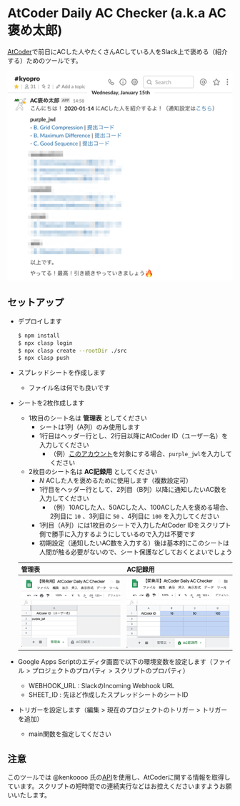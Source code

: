 # AtCoder Daily AC Checker (a.k.a AC褒め太郎)

[AtCoder](https://atcoder.jp/)で前日にACした人やたくさんACしている人をSlack上で褒める（紹介する）ためのツールです。

![通知サンプル](img/sample1.png)

## セットアップ

- デプロイします
  ```sh
  $ npm install
  $ npx clasp login
  $ npx clasp create --rootDir ./src
  $ npx clasp push
  ```
- スプレッドシートを作成します
  - ファイル名は何でも良いです
- シートを2枚作成します
  - 1枚目のシート名は __管理表__ としてください
    - シートは1列（A列）のみ使用します
    - 1行目はヘッダー行とし、2行目以降にAtCoder ID（ユーザー名）を入力してください
      - （例）[このアカウント](https://atcoder.jp/users/purple_jwl)を対象にする場合、`purple_jwl`を入力してください
  - 2枚目のシート名は __AC記録用__ としてください
    - _N_ ACした人を褒めるために使用します（複数設定可）
    - 1行目をヘッダー行として、2列目（B列）以降に通知したいAC数を入力してください
      - （例）10ACした人、50ACした人、100ACした人を褒める場合、2列目に `10` 、3列目に `50` 、4列目に `100` を入力してください
    - 1列目（A列）には1枚目のシートで入力したAtCoder IDをスクリプト側で勝手に入力するようにしているので入力は不要です
    - 初期設定（通知したいAC数を入力する）後は基本的にこのシートは人間が触る必要がないので、シート保護などしておくとよいでしょう

  | 管理表 | AC記録用 |
  | --- | --- |
  | ![管理表サンプル](img/sample2.png) | ![AC記録用サンプル](img/sample3.png) |
- Google Apps Scriptのエディタ画面で以下の環境変数を設定します（ファイル > プロジェクトのプロパティ > スクリプトのプロパティ）
  - WEBHOOK_URL : SlackのIncoming Webhook URL
  - SHEET_ID : 先ほど作成したスプレッドシートのシートID
- トリガーを設定します（編集 > 現在のプロジェクトのトリガー > トリガーを追加）
  - main関数を指定してください

## 注意

このツールでは @kenkoooo 氏の[API](https://github.com/kenkoooo/AtCoderProblems)を使用し、AtCoderに関する情報を取得しています。スクリプトの短時間での連続実行などはお控えくださいますようお願いいたします。
